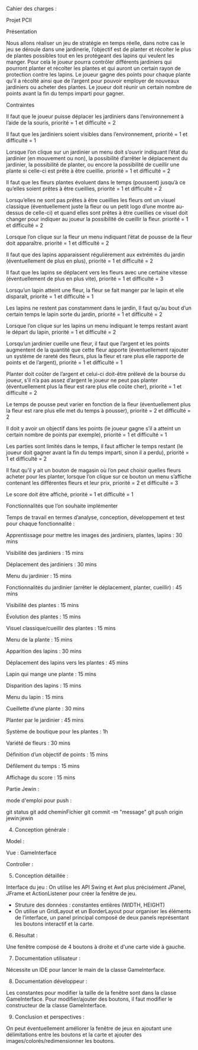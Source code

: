 Cahier des charges : 

Projet PCII 

 

 

Présentation 

Nous allons réaliser un jeu de stratégie en temps réelle, dans notre cas le jeu se déroule dans une jardinerie, l’objectif est de planter et récolter le plus de plantes possibles tout en les protégeant des lapins qui veulent les manger. Pour cela le joueur pourra contrôler différents jardiniers qui pourront planter et récolter les plantes et qui auront un certain rayon de protection contre les lapins. Le joueur gagne des points pour chaque plante qu’il a récolté ainsi que de l’argent pour pouvoir employer de nouveaux jardiniers ou acheter des plantes. Le joueur doit réunir un certain nombre de points avant la fin du temps imparti pour gagner. 

Contraintes 

 

Il faut que le joueur puisse déplacer les jardiniers dans l’environnement à l’aide de la souris, priorité = 1 et difficulté = 2 

Il faut que les jardiniers soient visibles dans l’environnement, priorité = 1 et difficulté = 1 

Lorsque l’on clique sur un jardinier un menu doit s’ouvrir indiquant l’état du jardinier (en mouvement ou non), la possibilité d’arrêter le déplacement du jardinier, la possibilité de planter, ou encore la possibilité de cueillir une plante si celle-ci est prête à être cueillie. priorité = 1 et difficulté = 2 

Il faut que les fleurs plantes évoluent dans le temps (poussent) jusqu’à ce qu’elles soient prêtes à être cueillies, priorité = 1 et difficulté = 2 

Lorsqu’elles ne sont pas prêtes à être cueillies les fleurs ont un visuel classique (éventuellement juste la fleur ou un petit logo d’une montre au-dessus de celle-ci) et quand elles sont prêtes à être cueillies ce visuel doit changer pour indiquer au joueur la possibilité de cueillir la fleur. priorité = 1 et difficulté = 2 

Lorsque l’on clique sur la fleur un menu indiquant l’état de pousse de la fleur doit apparaître. priorité = 1 et difficulté = 2 

Il faut que des lapins apparaissent régulièrement aux extrémités du jardin (éventuellement de plus en plus), priorité = 1 et difficulté = 2 

Il faut que les lapins se déplacent vers les fleurs avec une certaine vitesse (éventuellement de plus en plus vite), priorité = 1 et difficulté = 3 

Lorsqu’un lapin atteint une fleur, la fleur se fait manger par le lapin et elle disparaît, priorité = 1 et difficulté = 1 

Les lapins ne restent pas constamment dans le jardin, Il faut qu’au bout d’un certain temps le lapin sorte du jardin, priorité = 1 et difficulté = 2 

Lorsque l’on clique sur les lapins un menu indiquant le temps restant avant le départ du lapin, priorité = 1 et difficulté = 2 

Lorsqu’un jardinier cueille une fleur, il faut que l’argent et les points augmentent de la quantité que cette fleur apporte (éventuellement rajouter un système de rareté des fleurs, plus la fleur et rare plus elle rapporte de points et de l’argent), priorité = 1 et difficulté = 1 

Planter doit coûter de l’argent et celui-ci doit-être prélevé de la bourse du joueur, s’il n’a pas assez d’argent le joueur ne peut pas planter (éventuellement plus la fleur est rare plus elle coûte cher), priorité = 1 et difficulté = 2 

Le temps de pousse peut varier en fonction de la fleur (éventuellement plus la fleur est rare plus elle met du temps à pousser), priorité = 2 et difficulté = 2 

Il doit y avoir un objectif dans les points (le joueur gagne s’il a atteint un certain nombre de points par exemple), priorité = 1 et difficulté = 1 

Les parties sont limités dans le temps, il faut afficher le temps restant (le joueur doit gagner avant la fin du temps imparti, sinon il a perdu), priorité = 1 et difficulté = 2 

Il faut qu’il y ait un bouton de magasin où l’on peut choisir quelles fleurs acheter pour les planter, lorsque l’on clique sur ce bouton un menu s’affiche contenant les différentes fleurs et leur prix, priorité = 2 et difficulté = 3 

Le score doit être affiché, priorité = 1 et difficulté = 1 

 

Fonctionnalités que l’on souhaite implémenter 

Temps de travail en termes d’analyse, conception, développement et test pour chaque fonctionnalité : 

Apprentissage pour mettre les images des jardiniers, plantes, lapins : 30 mins 

Visibilité des jardiniers : 15 mins 

Déplacement des jardiniers : 30 mins 

Menu du jardinier :  15 mins 

Fonctionnalités du jardinier (arrêter le déplacement, planter, cueillir) : 45 mins 

Visibilité des plantes : 15 mins 

Évolution des plantes : 15 mins 

Visuel classique/cueillir des plantes : 15 mins 

Menu de la plante : 15 mins 

Apparition des lapins : 30 mins 

Déplacement des lapins vers les plantes : 45 mins 

Lapin qui mange une plante : 15 mins 

Disparition des lapins : 15 mins 

Menu du lapin : 15 mins 

Cueillette d’une plante : 30 mins 

Planter par le jardinier : 45 mins 

Système de boutique pour les plantes : 1h 

Variété de fleurs : 30 mins 

Définition d’un objectif de points : 15 mins 

Défilement du temps : 15 mins 

Affichage du score : 15 mins 

 

 

 

 

 

 

 

 

 

 

 

 

Partie Jewin : 

mode d'emploi pour push :

git status
git add cheminFichier
git commit -m "message"
git push origin jewin:jewin 


4. Conception générale : 

Model : 

Vue : GameInterface 

Controller :  

5. Conception détaillée : 

Interface du jeu :
On utilise les API Swing et Awt plus précisément JPanel, JFrame et ActionListener pour créer la fenêtre de jeu.
- Struture des données : constantes entières (WIDTH, HEIGHT)
- On utilise un GridLayout et un BorderLayout pour organiser les éléments de l’interface, un panel principal composé 
de deux panels représentant les boutons interactif et la carte.

6. Résultat : 

Une fenêtre composé de 4 boutons à droite et d'une carte vide à gauche.

7. Documentation utilisateur : 

Nécessite un IDE pour lancer le main de la classe GameInterface. 

8. Documentation développeur : 

Les constantes pour modifier la taille de la fenêtre sont dans la classe GameInterface.
Pour modifier/ajouter des boutons, il faut modifier le constructeur de la classe GameInterface.


9. Conclusion et perspectives : 

On peut éventuellement améliorer la fenêtre de jeux en ajoutant une délimitations entre les boutons et la carte et 
ajouter des images/colorés/redimensionner les boutons.

 

 

 

 

 

 

 

